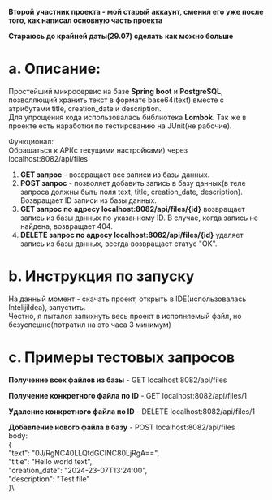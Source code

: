 **Второй участник проекта - мой старый аккаунт, сменил его уже после того, как написал основную часть проекта**

**Стараюсь до крайней даты(29.07) сделать как можно больше**
# a. Описание:
Простейший микросервис на базе **Spring boot** и **PostgreSQL**, позволяющий хранить текст в формате base64(text) вместе с атрибутами title, creation_date и description.\
Для упрощения кода использовалась библиотека **Lombok**. Так же в проекте есть наработки по тестированию на JUnit(не рабочие).

Функционал:\
Обращаться к API(с текущими настройками) через localhost:8082/api/files
1. **GET запрос** - возвращает все записи из базы данных.
2. **POST запрос** - позволяет добавить запись в базу данных(в теле запроса должны быть поля text, title, creation_date, description). Возвращает ID записи из базы данных.
3. **GET запрос по адресу localhost:8082/api/files/{id}** возвращает запись из базы данных по указанному ID. В случае, когда запись не найдена, возвращает 404.
4. **DELETE запрос по адресу localhost:8082/api/files/{id}** удаляет запись из базы данных, всегда возвращает статус "OK".
# b. Инструкция по запуску
На данный момент - скачать проект, открыть в IDE(использовалась IntelijiIdea), запустить.\
Честно, я пытался запихнуть весь проект в исполняемый файл, но безуспешно(потратил на это часа 3 минимум)

# c. Примеры тестовых запросов
**Получение всех файлов из базы** - GET localhost:8082/api/files

**Получение конкретного файла по ID** - GET localhost:8082/api/files/1

**Удаление конкретного файла по ID** - DELETE localhost:8082/api/files/1

**Добавление нового файла в базу** -
POST localhost:8082/api/files\
body:\
{\
"text": "0J/RgNC40LLQtdGCINC80LjRgA==",\
"title": "Hello world text",\
"creation_date": "2024-23-07T13:24:00",\
"description": "Test file"\
}\



